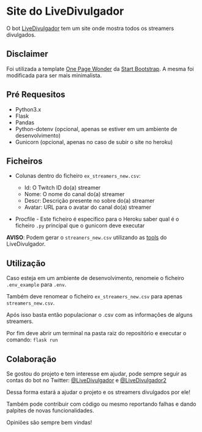 # Site do LiveDivulgador

O bot [LiveDivulgador](https://github.com/LiveDivulgador/Live-Divulgador) tem um site onde mostra todos os streamers divulgados.

## Disclaimer
Foi utilizada a template [One Page Wonder](https://startbootstrap.com/template-overviews/one-page-wonder) da [Start Bootstrap](https://startbootstrap.com). A mesma foi modificada para ser mais minimalista.


## Pré Requesitos
- Python3.x
- Flask
- Pandas
- Python-dotenv (opcional, apenas se estiver em um ambiente de desenvolvimento)
- Gunicorn (opcional, apenas no caso de subir o site no heroku)


## Ficheiros
- Colunas dentro do ficheiro `ex_streamers_new.csv`:

	- Id: O Twitch ID do(a) streamer
	- Nome: O nome do canal do(a) streamer
	- Descr: Descrição presente no sobre do(a) streamer
	- Avatar: URL para o avatar do canal do(a) streamer

- Procfile - Este ficheiro é específico para o Heroku saber qual é o ficheiro `.py` principal que o gunicorn deve executar


**AVISO**: Podem gerar o `streaners_new.csv` utilizando as [tools](https://github.com/LiveDivulgador/Tools-do-LiveDivulgador) do LiveDivulgador.

## Utilização
Caso esteja em um ambiente de desenvolvimento, renomeie o ficheiro `.env_example` para `.env`.

Também deve renomear o ficheiro `ex_streamers_new.csv` para apenas `streamers_new.csv`.

Após isso basta então populacionar o .csv com as informações de alguns streamers.

Por fim deve abrir um terminal na pasta raiz do repositório e executar o comando: `flask run`


## Colaboração
Se gostou do projeto e tem interesse em ajudar, pode sempre seguir as contas do bot no Twitter: [@LiveDivulgador](https://twitter.com/LiveDivulgador) e [@LiveDivulgador2](https://twitter.com/LiveDivulgador2)

Dessa forma estará a ajudar o projeto e os streamers divulgados por ele!

Também pode contribuir com código ou mesmo reportando falhas e dando palpites de novas funcionalidades.

Opiniões são sempre bem vindas!